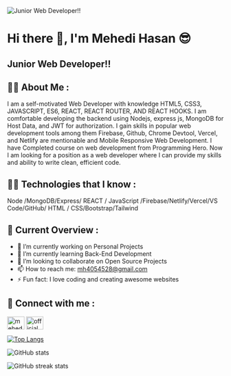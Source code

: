 ![ Junior Web Developer!!](https://media.licdn.com/dms/image/D4D16AQGsoxCV0NnVoQ/profile-displaybackgroundimage-shrink_350_1400/0/1670488552115?e=1677110400&v=beta&t=zluAg4mFdSTvYQz9HV0bdiqEbtxFtIa-eqwuUQFXEkM)

# Hi there 👋, I'm Mehedi Hasan 😎
##  Junior Web Developer!!

<h2>👱‍♂️ About Me :</h2>

I am a self-motivated Web Developer with knowledge HTML5, CSS3, JAVASCRIPT, ES6, REACT, REACT ROUTER, AND REACT HOOKS.
I am comfortable developing the backend using Nodejs, express js, MongoDB for Host Data, and JWT for authorization.
I gain skills in popular web development tools among them Firebase, Github, Chrome Devtool, Vercel, and Netlify are mentionable and Mobile Responsive Web Development.
I have Completed course on web development from Programming Hero.
Now I am looking for a position as a web developer where I can provide my skills and ability to write clean, efficient code.

<h2>👩‍💻 Technologies that I know :</h2>

Node /MongoDB/Express/ REACT / JavaScript /Firebase/Netlify/Vercel/VS Code/GitHub/ HTML / CSS/Bootstrap/Tailwind

<h2>👀 Current Overview :</h2>

- 🔭 I’m currently working on Personal Projects 
- 🌱 I’m currently learning Back-End Development 
- 👯 I’m looking to collaborate on Open Source Projects 
- 📫 How to reach me: mh4054528@gmail.com 
- ⚡ Fun fact: I love coding and creating awesome websites 


<h2>💬 Connect with me :</h2>

<p align="left">
<a href="https://linkedin.com/in/mehedi2000" target="blank"><img align="center" src="https://raw.githubusercontent.com/rahuldkjain/github-profile-readme-generator/master/src/images/icons/Social/linked-in-alt.svg" alt="mehedi2000" height="30" width="40" /></a>
<a href="https://fb.com/official.mehedi.2000" target="blank"><img align="center" src="https://raw.githubusercontent.com/rahuldkjain/github-profile-readme-generator/master/src/images/icons/Social/facebook.svg" alt="official.mehedi.2000" height="30" width="40" /></a>
</p> 

[![Top Langs](https://github-readme-stats.vercel.app/api/top-langs/?username=Mehedi2000)](https://github.com/anuraghazra/github-readme-stats)

![GitHub stats](https://github-readme-stats.vercel.app/api?username=Mehedi2000&show_icons=true)  

![GitHub streak stats](https://streak-stats.demolab.com/?user=Mehedi2000)  
